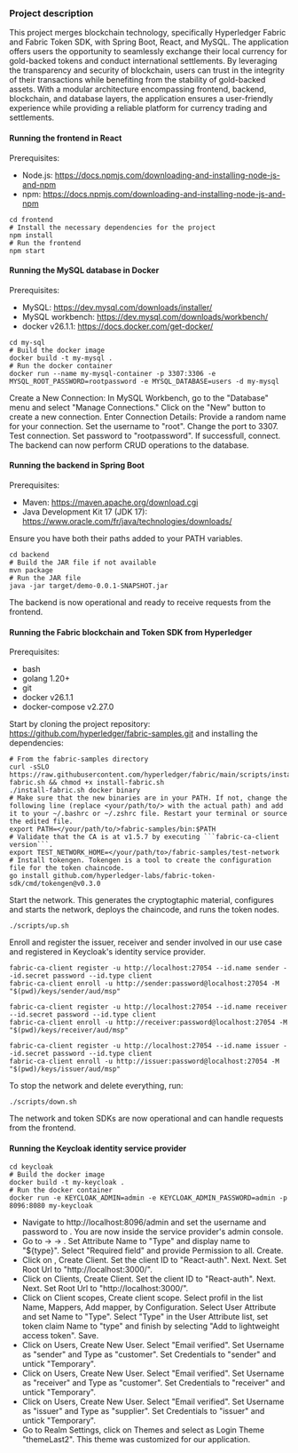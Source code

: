 ### Project description

This project merges blockchain technology, specifically Hyperledger Fabric and Fabric Token SDK, with Spring Boot, React, and MySQL. The application offers users the opportunity to seamlessly exchange their local currency for gold-backed tokens and conduct international settlements. By leveraging the transparency and security of blockchain, users can trust in the integrity of their transactions while benefiting from the stability of gold-backed assets. With a modular architecture encompassing frontend, backend, blockchain, and database layers, the application ensures a user-friendly experience while providing a reliable platform for currency trading and settlements.

#### Running the frontend in React
Prerequisites:
- Node.js: https://docs.npmjs.com/downloading-and-installing-node-js-and-npm
- npm: https://docs.npmjs.com/downloading-and-installing-node-js-and-npm
```
cd frontend
# Install the necessary dependencies for the project 
npm install
# Run the frontend
npm start   
```
#### Running the MySQL database in Docker
Prerequisites:
- MySQL: https://dev.mysql.com/downloads/installer/
- MySQL workbench: https://dev.mysql.com/downloads/workbench/
- docker v26.1.1: https://docs.docker.com/get-docker/
```
cd my-sql
# Build the docker image
docker build -t my-mysql .
# Run the docker container
docker run --name my-mysql-container -p 3307:3306 -e MYSQL_ROOT_PASSWORD=rootpassword -e MYSQL_DATABASE=users -d my-mysql
```
Create a New Connection: In MySQL Workbench, go to the "Database" menu and select "Manage Connections." Click on the "New" button to create a new connection.
Enter Connection Details: Provide a random name for your connection. Set the username to "root". Change the port to 3307. Test connection. Set password to "rootpassword". If successfull, connect. The backend can now perform CRUD operations to the database.

#### Running the backend in Spring Boot
Prerequisites:
- Maven: https://maven.apache.org/download.cgi
- Java Development Kit 17 (JDK 17): https://www.oracle.com/fr/java/technologies/downloads/    

Ensure you have both their paths added to your PATH variables.
```
cd backend
# Build the JAR file if not available
mvn package 
# Run the JAR file
java -jar target/demo-0.0.1-SNAPSHOT.jar
```
The backend is now operational and ready to receive requests from the frontend.

#### Running the Fabric blockchain and Token SDK from Hyperledger
Prerequisites:
- bash
- golang 1.20+
- git
- docker v26.1.1
- docker-compose v2.27.0    

Start by cloning the project repository: https://github.com/hyperledger/fabric-samples.git and installing the dependencies: 
```
# From the fabric-samples directory
curl -sSLO https://raw.githubusercontent.com/hyperledger/fabric/main/scripts/install-fabric.sh && chmod +x install-fabric.sh
./install-fabric.sh docker binary
# Make sure that the new binaries are in your PATH. If not, change the following line (replace <your/path/to/> with the actual path) and add it to your ~/.bashrc or ~/.zshrc file. Restart your terminal or source the edited file.
export PATH=</your/path/to/>fabric-samples/bin:$PATH
# Validate that the CA is at v1.5.7 by executing ```fabric-ca-client version```.
export TEST_NETWORK_HOME=</your/path/to>/fabric-samples/test-network
# Install tokengen. Tokengen is a tool to create the configuration file for the token chaincode.
go install github.com/hyperledger-labs/fabric-token-sdk/cmd/tokengen@v0.3.0
```
Start the network. This generates the cryptogtaphic material, configures and starts the network, deploys the chaincode, and runs the token nodes.
```
./scripts/up.sh
```
Enroll and register the issuer, receiver and sender involved in our use case and registered in Keycloak's identity service provider.
```
fabric-ca-client register -u http://localhost:27054 --id.name sender --id.secret password --id.type client
fabric-ca-client enroll -u http://sender:password@localhost:27054 -M "$(pwd)/keys/sender/aud/msp"

fabric-ca-client register -u http://localhost:27054 --id.name receiver --id.secret password --id.type client
fabric-ca-client enroll -u http://receiver:password@localhost:27054 -M "$(pwd)/keys/receiver/aud/msp"

fabric-ca-client register -u http://localhost:27054 --id.name issuer --id.secret password --id.type client
fabric-ca-client enroll -u http://issuer:password@localhost:27054 -M "$(pwd)/keys/issuer/aud/msp"
```
To stop the network and delete everything, run:
```
./scripts/down.sh
```
The network and token SDKs are now operational and can handle requests from the frontend.

#### Running the Keycloak identity service provider
```
cd keycloak
# Build the docker image
docker build -t my-keycloak .
# Run the docker container
docker run -e KEYCLOAK_ADMIN=admin -e KEYCLOAK_ADMIN_PASSWORD=admin -p 8096:8080 my-keycloak
```
- Navigate to http://localhost:8096/admin and set the username and password to <admin>. You are now inside the service provider's admin console.
- Go to <Realm Settings> -> <User profile> -> <Create attribute>. Set Attribute Name to "Type" and display name to "${type}". Select "Required field" and provide Permission to all. Create.
- Click on , Create Client. Set the client ID to "React-auth". Next. Next. Set Root Url to "http://localhost:3000/".
- Click on Clients, Create Client. Set the client ID to "React-auth". Next. Next. Set Root Url to "http://localhost:3000/".
- Click on Client scopes, Create client scope. Select profil in the list Name, Mappers, Add mapper, by Configuration. Select User Attribute and set Name to "Type". Select "Type" in the User Attribute list, set token claim Name to "type" and finish by selecting "Add to lightweight access token". Save.
- Click on Users, Create New User. Select "Email verified". Set Username as "sender" and Type as "customer". Set Credentials to "sender" and untick "Temporary".
- Click on Users, Create New User. Select "Email verified". Set Username as "receiver" and Type as "customer". Set Credentials to "receiver" and untick "Temporary".
- Click on Users, Create New User. Select "Email verified". Set Username as "issuer" and Type as "supplier". Set Credentials to "issuer" and untick "Temporary".
- Go to Realm Settings, click on Themes and select as Login Theme "themeLast2". This theme was customized for our application.